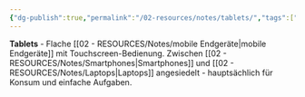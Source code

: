 ```yaml
---
{"dg-publish":true,"permalink":"/02-resources/notes/tablets/","tags":["hardware/mobil","computer/touchscreen"],"noteIcon":"","updated":"2025-08-28T20:50:30.000+02:00"}
---
```



**Tablets** - Flache [[02 - RESOURCES/Notes/mobile Endgeräte\|mobile Endgeräte]] mit Touchscreen-Bedienung.
Zwischen [[02 - RESOURCES/Notes/Smartphones\|Smartphones]] und [[02 - RESOURCES/Notes/Laptops\|Laptops]] angesiedelt - hauptsächlich für Konsum und einfache Aufgaben.